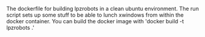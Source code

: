 The dockerfile for building lpzrobots in a clean ubuntu environment.
The run script sets up some stuff to be able to lunch xwindows from within the docker container.
You can build the docker image with
  'docker build -t lpzrobots .'

